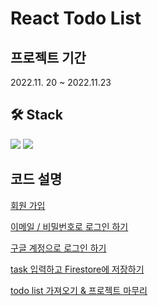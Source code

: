 # React Todo List 

## 프로젝트 기간
2022.11. 20 ~ 2022.11.23

## 🛠 Stack
<img src="https://img.shields.io/badge/React-61DAFB?style=flat-square&logo=React&logoColor=white"/>

<img src="https://img.shields.io/badge/Firebase-FFCA28?style=flat-square&logo=Firebase&logoColor=white"/>

## 코드 설명
[회원 가입](https://velog.io/@kylie_03/React-TODO-LIST-%EB%A7%8C%EB%93%A4%EA%B8%B0-2-Firebase%EB%A1%9C-%ED%9A%8C%EC%9B%90%EA%B0%80%EC%9E%85-%ED%95%98%EA%B8%B0)

[이메일 / 비밀번호로 로그인 하기](https://velog.io/@kylie_03/React-TODO-LIST-%EB%A7%8C%EB%93%A4%EA%B8%B0-3-Firebase-signInWithEmailAndPassword%EB%A1%9C-%EB%A1%9C%EA%B7%B8%EC%9D%B8-%ED%95%98%EA%B8%B0)

[구글 계정으로 로그인 하기](https://velog.io/@kylie_03/React-TODO-LIST-%EB%A7%8C%EB%93%A4%EA%B8%B0-4-%EA%B5%AC%EA%B8%80-%EA%B3%84%EC%A0%95%EC%9C%BC%EB%A1%9C-%EB%A1%9C%EA%B7%B8%EC%9D%B8-%ED%95%98%EA%B8%B0)

[task 입력하고 Firestore에 저장하기](https://velog.io/@kylie_03/React-TODO-LIST-%EB%A7%8C%EB%93%A4%EA%B8%B0-5-task-%EC%9E%85%EB%A0%A5%ED%95%98%EA%B8%B0)

[todo list 가져오기 & 프로젝트 마무리](https://velog.io/@kylie_03/React-TODO-LIST-%EB%A7%8C%EB%93%A4%EA%B8%B0-6-Firestore%EC%97%90%EC%84%9C-%EB%8D%B0%EC%9D%B4%ED%84%B0-%EA%B0%80%EC%A0%B8%EC%99%80%EC%84%9C-todo-list-%EC%99%84%EC%84%B1%ED%95%98%EA%B8%B0)